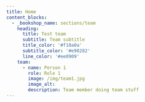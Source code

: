```yaml
---
title: Home
content_blocks:
  - _bookshop_name: sections/team
    heading:
      title: Test team
      subtitle: Team subtitle
      title_color: '#f10a0a'
      subtitle_color: '#e98282'
      line_color: '#ee0909'
    team:
      - name: Person 1
        role: Role 1
        image: /img/team1.jpg
        image_alt:
        description: Team member doing team stuff
---
```

